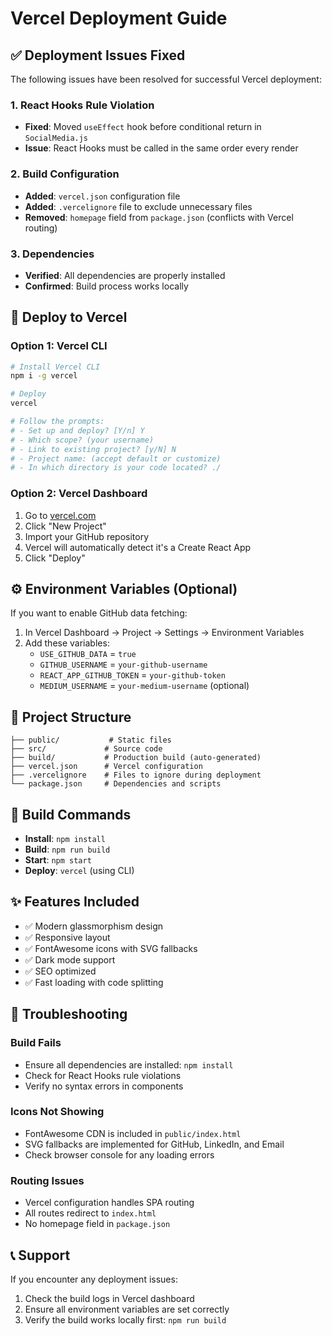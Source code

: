 # Vercel Deployment Guide

## ✅ **Deployment Issues Fixed**

The following issues have been resolved for successful Vercel deployment:

### 1. **React Hooks Rule Violation**
- **Fixed**: Moved `useEffect` hook before conditional return in `SocialMedia.js`
- **Issue**: React Hooks must be called in the same order every render

### 2. **Build Configuration**
- **Added**: `vercel.json` configuration file
- **Added**: `.vercelignore` file to exclude unnecessary files
- **Removed**: `homepage` field from `package.json` (conflicts with Vercel routing)

### 3. **Dependencies**
- **Verified**: All dependencies are properly installed
- **Confirmed**: Build process works locally

## 🚀 **Deploy to Vercel**

### Option 1: Vercel CLI
```bash
# Install Vercel CLI
npm i -g vercel

# Deploy
vercel

# Follow the prompts:
# - Set up and deploy? [Y/n] Y
# - Which scope? (your username)
# - Link to existing project? [y/N] N
# - Project name: (accept default or customize)
# - In which directory is your code located? ./
```

### Option 2: Vercel Dashboard
1. Go to [vercel.com](https://vercel.com)
2. Click "New Project"
3. Import your GitHub repository
4. Vercel will automatically detect it's a Create React App
5. Click "Deploy"

## ⚙️ **Environment Variables (Optional)**

If you want to enable GitHub data fetching:

1. In Vercel Dashboard → Project → Settings → Environment Variables
2. Add these variables:
   - `USE_GITHUB_DATA` = `true`
   - `GITHUB_USERNAME` = `your-github-username`
   - `REACT_APP_GITHUB_TOKEN` = `your-github-token`
   - `MEDIUM_USERNAME` = `your-medium-username` (optional)

## 📁 **Project Structure**
```
├── public/           # Static files
├── src/             # Source code
├── build/           # Production build (auto-generated)
├── vercel.json      # Vercel configuration
├── .vercelignore    # Files to ignore during deployment
└── package.json     # Dependencies and scripts
```

## 🔧 **Build Commands**
- **Install**: `npm install`
- **Build**: `npm run build`
- **Start**: `npm start`
- **Deploy**: `vercel` (using CLI)

## ✨ **Features Included**
- ✅ Modern glassmorphism design
- ✅ Responsive layout
- ✅ FontAwesome icons with SVG fallbacks
- ✅ Dark mode support
- ✅ SEO optimized
- ✅ Fast loading with code splitting

## 🐛 **Troubleshooting**

### Build Fails
- Ensure all dependencies are installed: `npm install`
- Check for React Hooks rule violations
- Verify no syntax errors in components

### Icons Not Showing
- FontAwesome CDN is included in `public/index.html`
- SVG fallbacks are implemented for GitHub, LinkedIn, and Email
- Check browser console for any loading errors

### Routing Issues
- Vercel configuration handles SPA routing
- All routes redirect to `index.html`
- No homepage field in `package.json`

## 📞 **Support**
If you encounter any deployment issues:
1. Check the build logs in Vercel dashboard
2. Ensure all environment variables are set correctly
3. Verify the build works locally first: `npm run build`